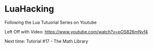 # LuaHacking

Following the Lua Tutuorial Series on Youtube

Left Off with Video:
https://www.youtube.com/watch?v=pOS826mNvf4

Next time: Tutorial #17 - The Math Library

 



